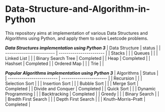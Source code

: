 # Data-Structure-and-Algorithm-in-Python

This repository aims at implementation of various Data Structures and Algorithms using Python, and apply them to solve Leetcode problems.

***Data Structures implementation using Python 3***
|     Data Structure        |          status         |
| ------------------------- | ----------------------- |
|         Stacks            |                         |
|         Queues            |                         |
|       Linked List         |                         |
|   Binary Search Tree      |         Completed       |
|         Heap              |         Completed       |
|        Hashset            |         Completed       |
|      Ordered Map          |                         |
|         Trie              |                         |

***Popular Algorithms implementation using Python 3***
|       Algorithms          |         Status          |
| ------------------------- | ----------------------- |
|        Recursion          |                         |
|     Selection Sort        |                         |
|     Insertion Sort        |                         |
|       Bubble Sort         |                         |
|       Merge Sort          |         Completed       |
|    Divide and Conquer     |         Completed       |
|       Quick Sort          |                         |
|   Dynamic Programming     |                         |
|      Backtracking         |         Completed       |
|         Greedy            |                         |
|       Binary Search       |                         |
|   Bredth First Search     |                         | 
|    Depth First Search     |                         |
|    Knuth–Morris–Pratt     |         Completed       |

